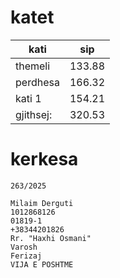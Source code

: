 # katet

| kati | sip |
| -------------- | --------------- |
| themeli   | 133.88 |
| perdhesa  | 166.32 |
| kati 1    | 154.21 |
| gjithsej: | 320.53 |

# kerkesa

```
263/2025

Milaim Derguti 
1012868126
01819-1
+38344201826
Rr. "Haxhi Osmani"
Varosh
Ferizaj
VIJA E POSHTME

```
